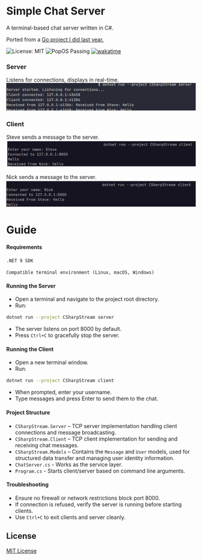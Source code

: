 # Simple Chat Server
A terminal-based chat server written in C#.

Ported from a [Go project I did last year.](https://github.com/Sieep-Coding/chatserver)

![License: MIT](https://img.shields.io/badge/License-MIT-blue.svg)
![PopOS Passing](https://img.shields.io/badge/PopOS-Passing-darkgreen.svg)
[![wakatime](https://wakatime.com/badge/user/2156ce13-ae9d-4c0e-a543-89b2bddcd2f6/project/5b0c4b85-4c80-47c8-a9ae-26af61b969a9.svg)](https://wakatime.com/badge/user/2156ce13-ae9d-4c0e-a543-89b2bddcd2f6/project/5b0c4b85-4c80-47c8-a9ae-26af61b969a9)

### Server
Listens for connections, displays in real-time.
![](https://github.com/Sieep-Coding/simple-chat-csharp/blob/main/Public/server.png)

### Client
Steve sends a message to the server.
![](https://github.com/Sieep-Coding/simple-chat-csharp/blob/main/Public/client1.png)

Nick sends a message to the server.
![](https://github.com/Sieep-Coding/simple-chat-csharp/blob/main/Public/client2.png)
# Guide

#### Requirements
`.NET 9 SDK`

`Compatible terminal environment (Linux, macOS, Windows)`

#### Running the Server
- Open a terminal and navigate to the project root directory.
- Run:
```bash
dotnet run --project CSharpStream server
```
- The server listens on port 8000 by default.
- Press `Ctrl+C` to gracefully stop the server.

#### Running the Client
- Open a new terminal window.
- Run: 
```bash
dotnet run --project CSharpStream client
```
- When prompted, enter your username.
- Type messages and press Enter to send them to the chat.

#### Project Structure
- `CSharpStream.Server` – TCP server implementation handling client connections and message broadcasting.
- `CSharpStream.Client` – TCP client implementation for sending and receiving chat messages.
- `CSharpStream.Models` – Contains the `Message` and `User` models, used for structured data transfer and managing user identity information.
- `ChatServer.cs` - Works as the service layer.
- `Program.cs` - Starts client/server based on command line arguments.

#### Troubleshooting
- Ensure no firewall or network restrictions block port 8000.
- If connection is refused, verify the server is running before starting clients.
- Use `Ctrl+C` to exit clients and server cleanly.

## License
[MIT License](https://github.com/Sieep-Coding/simple-chat-csharp/tree/main?tab=MIT-1-ov-file)
